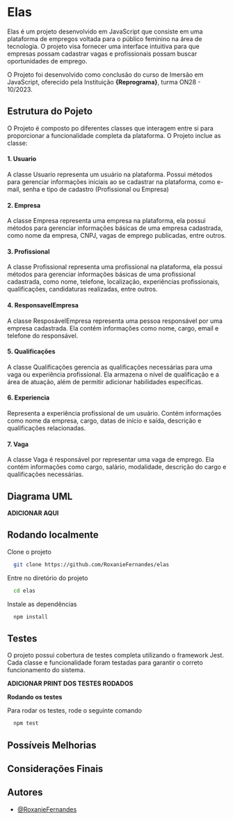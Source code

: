 
# Elas

Elas é um projeto desenvolvido em JavaScript que consiste em uma plataforma de empregos voltada para o público feminino na área de tecnologia. O projeto visa fornecer uma interface intuitiva para que empresas possam cadastrar vagas e profissionais possam buscar oportunidades de emprego.

O Projeto foi desenvolvido como conclusão do curso de Imersão em JavaScript, oferecido pela Instituição **{Reprograma}**, turma ON28 - 10/2023.


## Estrutura do Pojeto

O Projeto é composto po diferentes classes que interagem entre si para proporcionar a funcionalidade completa da plataforma. O Projeto inclue as classe:

#### 1. Usuario
A classe Usuario representa um usuário na plataforma. Possui métodos para gerenciar informações iniciais ao se cadastrar na plataforma, como e-mail, senha e tipo de cadastro (Profissional ou Empresa)

#### 2. Empresa
A classe Empresa representa uma empresa na plataforma, ela possui métodos para gerenciar informações básicas de uma empresa cadastrada, como nome da empresa, CNPJ, vagas de emprego publicadas, entre outros.

#### 3. Profissional
A classe Profissional representa uma profissional na plataforma, ela possui métodos para gerenciar informações básicas de uma profissional cadastrada, como nome, telefone, localização, experiências profissionais, qualificações, candidaturas realizadas, entre outros.

#### 4. ResponsavelEmpresa
A classe ResposávelEmpresa representa uma pessoa responsável por uma empresa cadastrada. Ela contém informações como nome, cargo, email e telefone do responsável.

#### 5. Qualificações
A classe Qualificações gerencia as qualificações necessárias para uma vaga ou experiência profissional. Ela armazena o nível de qualificação e a área de atuação, além de permitir adicionar habilidades específicas.

#### 6. Experiencia
Representa a experiência profissional de um usuário. Contém informações como nome da empresa, cargo, datas de início e saída, descrição e qualificações relacionadas.

#### 7. Vaga
A classe Vaga é responsável por representar uma vaga de emprego. Ela contém informações como cargo, salário, modalidade, descrição do cargo e qualificações necessárias.

## Diagrama UML

**ADICIONAR AQUI**
## Rodando localmente

Clone o projeto

```bash
  git clone https://github.com/RoxanieFernandes/elas
```

Entre no diretório do projeto

```bash
  cd elas
```

Instale as dependências

```bash
  npm install
```

## Testes
O projeto possui cobertura de testes completa utilizando o framework Jest. Cada classe e funcionalidade foram testadas para garantir o correto funcionamento do sistema.

**ADICIONAR PRINT DOS TESTES RODADOS**



**Rodando os testes**

Para rodar os testes, rode o seguinte comando

```bash
  npm test
```


## Possíveis Melhorias
## Considerações Finais
## Autores

- [@RoxanieFernandes](https://www.github.com/RoxanieFernandes)

